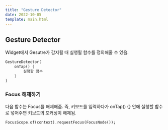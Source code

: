 ```yaml
---
title: "Gesture Detector"
date: 2022-10-05
template: main.html
---
```

## Gesture Detector 
Widget에서 Gesutre가 감지될 때 실행될 함수를 정의해줄 수 있음.
```dart
GestureDetector(
	onTap() {
		실행할 함수
	}
)
```
### Focus 해제하기 
다음 함수는 Focus를 해제해줌. 즉, 키보드를 입력하다가 onTap() {} 안에 실행할 함수로 넣어주면 키보드의 포커싱이 해제됨.
```dart
FocusScope.of(context).requestFocus(FocusNode());
```
